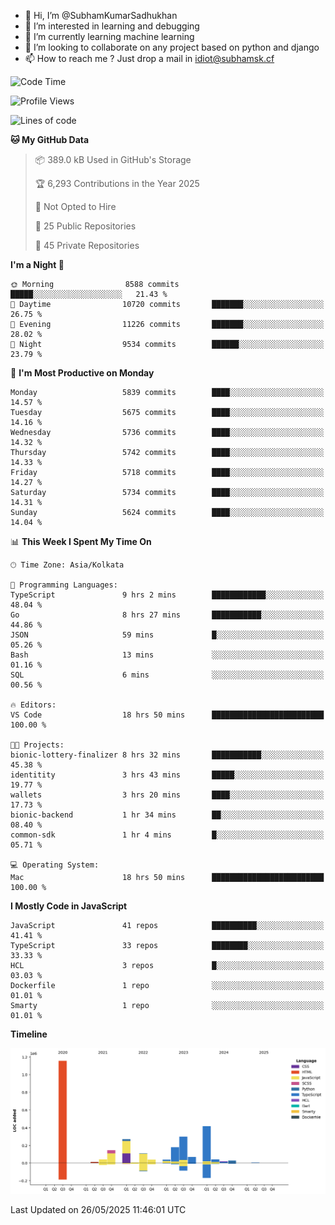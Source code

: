 - 👋 Hi, I’m @SubhamKumarSadhukhan
- 👀 I’m interested in learning and debugging
- 🌱 I’m currently learning machine learning
- 💞️ I’m looking to collaborate on any project based on python and django
- 📫 How to reach me ?
      Just drop a mail in idiot@subhamsk.cf

<!---
SubhamKumarSadhukhan/SubhamKumarSadhukhan is a ✨ special ✨ repository because its `README.md` (this file) appears on your GitHub profile.
You can click the Preview link to take a look at your changes.
--->


<!--START_SECTION:waka-->
![Code Time](http://img.shields.io/badge/Code%20Time-2%2C926%20hrs%2022%20mins-blue)

![Profile Views](http://img.shields.io/badge/Profile%20Views-1-blue)

![Lines of code](https://img.shields.io/badge/From%20Hello%20World%20I%27ve%20Written-2.9%20million%20lines%20of%20code-blue)

**🐱 My GitHub Data** 

> 📦 389.0 kB Used in GitHub's Storage 
 > 
> 🏆 6,293 Contributions in the Year 2025
 > 
> 🚫 Not Opted to Hire
 > 
> 📜 25 Public Repositories 
 > 
> 🔑 45 Private Repositories 
 > 
**I'm a Night 🦉** 

```text
🌞 Morning                8588 commits        █████░░░░░░░░░░░░░░░░░░░░   21.43 % 
🌆 Daytime                10720 commits       ███████░░░░░░░░░░░░░░░░░░   26.75 % 
🌃 Evening                11226 commits       ███████░░░░░░░░░░░░░░░░░░   28.02 % 
🌙 Night                  9534 commits        ██████░░░░░░░░░░░░░░░░░░░   23.79 % 
```
📅 **I'm Most Productive on Monday** 

```text
Monday                   5839 commits        ████░░░░░░░░░░░░░░░░░░░░░   14.57 % 
Tuesday                  5675 commits        ████░░░░░░░░░░░░░░░░░░░░░   14.16 % 
Wednesday                5736 commits        ████░░░░░░░░░░░░░░░░░░░░░   14.32 % 
Thursday                 5742 commits        ████░░░░░░░░░░░░░░░░░░░░░   14.33 % 
Friday                   5718 commits        ████░░░░░░░░░░░░░░░░░░░░░   14.27 % 
Saturday                 5734 commits        ████░░░░░░░░░░░░░░░░░░░░░   14.31 % 
Sunday                   5624 commits        ████░░░░░░░░░░░░░░░░░░░░░   14.04 % 
```


📊 **This Week I Spent My Time On** 

```text
🕑︎ Time Zone: Asia/Kolkata

💬 Programming Languages: 
TypeScript               9 hrs 2 mins        ████████████░░░░░░░░░░░░░   48.04 % 
Go                       8 hrs 27 mins       ███████████░░░░░░░░░░░░░░   44.86 % 
JSON                     59 mins             █░░░░░░░░░░░░░░░░░░░░░░░░   05.26 % 
Bash                     13 mins             ░░░░░░░░░░░░░░░░░░░░░░░░░   01.16 % 
SQL                      6 mins              ░░░░░░░░░░░░░░░░░░░░░░░░░   00.56 % 

🔥 Editors: 
VS Code                  18 hrs 50 mins      █████████████████████████   100.00 % 

🐱‍💻 Projects: 
bionic-lottery-finalizer 8 hrs 32 mins       ███████████░░░░░░░░░░░░░░   45.38 % 
identitity               3 hrs 43 mins       █████░░░░░░░░░░░░░░░░░░░░   19.77 % 
wallets                  3 hrs 20 mins       ████░░░░░░░░░░░░░░░░░░░░░   17.73 % 
bionic-backend           1 hr 34 mins        ██░░░░░░░░░░░░░░░░░░░░░░░   08.40 % 
common-sdk               1 hr 4 mins         █░░░░░░░░░░░░░░░░░░░░░░░░   05.71 % 

💻 Operating System: 
Mac                      18 hrs 50 mins      █████████████████████████   100.00 % 
```

**I Mostly Code in JavaScript** 

```text
JavaScript               41 repos            ██████████░░░░░░░░░░░░░░░   41.41 % 
TypeScript               33 repos            ████████░░░░░░░░░░░░░░░░░   33.33 % 
HCL                      3 repos             █░░░░░░░░░░░░░░░░░░░░░░░░   03.03 % 
Dockerfile               1 repo              ░░░░░░░░░░░░░░░░░░░░░░░░░   01.01 % 
Smarty                   1 repo              ░░░░░░░░░░░░░░░░░░░░░░░░░   01.01 % 
```



**Timeline**

![Lines of Code chart](https://raw.githubusercontent.com/SubhamKumarSadhukhan/SubhamKumarSadhukhan/main/assets/bar_graph.png)


 Last Updated on 26/05/2025 11:46:01 UTC
<!--END_SECTION:waka-->
